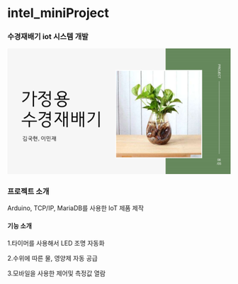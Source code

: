 # intel_miniProject
### 수경재배기 iot 시스템 개발
 
![pdf이미지](https://github.com/anups-lmj/intel_miniProject/blob/main/%EC%95%84%EB%91%90%EC%9D%B4%EB%85%B8_%EB%AF%B8%EB%8B%88%ED%94%84%EB%A1%9C%EC%A0%9D%ED%8A%B8.png)

### 프로젝트 소개

Arduino, TCP/IP, MariaDB를 사용한 IoT 제품 제작

#### 기능 소개

1.타이머를 사용해서 LED 조명 자동화

2.수위에 따른 물, 영양제 자동 공급

3.모바일을 사용한 제어및 측정값 열람
